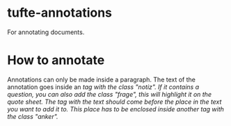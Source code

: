 # tufte-annotations
For annotating documents.

# How to annotate
Annotations can only be made inside a paragraph.
The text of the annotation goes inside an <em> tag with the class "notiz". If it contains a question, you can also add the class "frage", this will highlight it on the quote sheet.
The <em> tag with the text should come before the place in the text you want to add it to. This place has to be enclosed inside another <em> tag with the class "anker".
